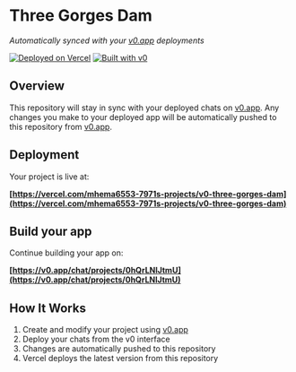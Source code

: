 # Three Gorges Dam

*Automatically synced with your [v0.app](https://v0.app) deployments*

[![Deployed on Vercel](https://img.shields.io/badge/Deployed%20on-Vercel-black?style=for-the-badge&logo=vercel)](https://vercel.com/mhema6553-7971s-projects/v0-three-gorges-dam)
[![Built with v0](https://img.shields.io/badge/Built%20with-v0.app-black?style=for-the-badge)](https://v0.app/chat/projects/0hQrLNlJtmU)

## Overview

This repository will stay in sync with your deployed chats on [v0.app](https://v0.app).
Any changes you make to your deployed app will be automatically pushed to this repository from [v0.app](https://v0.app).

## Deployment

Your project is live at:

**[https://vercel.com/mhema6553-7971s-projects/v0-three-gorges-dam](https://vercel.com/mhema6553-7971s-projects/v0-three-gorges-dam)**

## Build your app

Continue building your app on:

**[https://v0.app/chat/projects/0hQrLNlJtmU](https://v0.app/chat/projects/0hQrLNlJtmU)**

## How It Works

1. Create and modify your project using [v0.app](https://v0.app)
2. Deploy your chats from the v0 interface
3. Changes are automatically pushed to this repository
4. Vercel deploys the latest version from this repository
